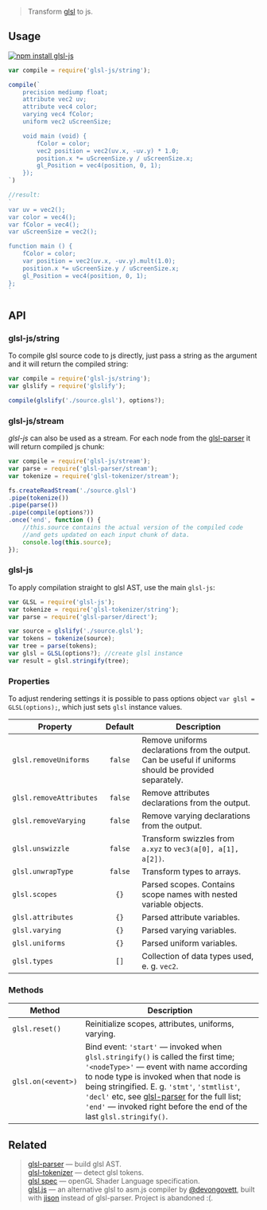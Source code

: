 > Transform [glsl](https://www.opengl.org/documentation/glsl/) to js.

## Usage

[![npm install glsl-js](https://nodei.co/npm/glsl-js.png?mini=true)](https://npmjs.org/package/glsl-js/)

```js
var compile = require('glsl-js/string');

compile(`
	precision mediump float;
	attribute vec2 uv;
	attribute vec4 color;
	varying vec4 fColor;
	uniform vec2 uScreenSize;

	void main (void) {
		fColor = color;
		vec2 position = vec2(uv.x, -uv.y) * 1.0;
		position.x *= uScreenSize.y / uScreenSize.x;
		gl_Position = vec4(position, 0, 1);
	});
`)

//result:
`
var uv = vec2();
var color = vec4();
var fColor = vec4();
var uScreenSize = vec2();

function main () {
	fColor = color;
	var position = vec2(uv.x, -uv.y).mult(1.0);
	position.x *= uScreenSize.y / uScreenSize.x;
	gl_Position = vec4(position, 0, 1);
};
`
```


## API

### glsl-js/string

To compile glsl source code to js directly, just pass a string as the argument and it will return the compiled string:

```js
var compile = require('glsl-js/string');
var glslify = require('glslify');

compile(glslify('./source.glsl'), options?);
```

### glsl-js/stream

_glsl-js_ can also be used as a stream. For each node from the [glsl-parser](http://stack.gl/packages/#stackgl/glsl-parser) it will return compiled js chunk:

```js
var compile = require('glsl-js/stream');
var parse = require('glsl-parser/stream');
var tokenize = require('glsl-tokenizer/stream');

fs.createReadStream('./source.glsl')
.pipe(tokenize())
.pipe(parse())
.pipe(compile(options?))
.once('end', function () {
	//this.source contains the actual version of the compiled code
	//and gets updated on each input chunk of data.
	console.log(this.source);
});
```

### glsl-js

To apply compilation straight to glsl AST, use the main `glsl-js`:

```js
var GLSL = require('glsl-js');
var tokenize = require('glsl-tokenizer/string');
var parse = require('glsl-parser/direct');

var source = glslify('./source.glsl');
var tokens = tokenize(source);
var tree = parse(tokens);
var glsl = GLSL(options?); //create glsl instance
var result = glsl.stringify(tree);
```

### Properties

To adjust rendering settings it is possible to pass options object `var glsl = GLSL(options);`, which just sets `glsl` instance values.

| Property | Default | Description |
|---|:---:|---|
| `glsl.removeUniforms` | `false` | Remove uniforms declarations from the output. Can be useful if uniforms should be provided separately. |
| `glsl.removeAttributes` | `false` | Remove attributes declarations from the output. |
| `glsl.removeVarying` | `false` | Remove varying declarations from the output. |
| `glsl.unswizzle` | `false` | Transform swizzles from `a.xyz` to `vec3(a[0], a[1], a[2])`. |
| `glsl.unwrapType` | `false` | Transform types to arrays. |
| `glsl.scopes` | `{}` | Parsed scopes. Contains scope names with nested variable objects. |
| `glsl.attributes` | `{}` | Parsed attribute variables. |
| `glsl.varying` | `{}` | Parsed varying variables. |
| `glsl.uniforms` | `{}` | Parsed uniform variables. |
| `glsl.types` | `[]` | Collection of data types used, e. g. `vec2`. |

### Methods

| Method | Description |
|---|---|
| `glsl.reset()` | Reinitialize scopes, attributes, uniforms, varying. |
| `glsl.on(<event>)` | Bind event: `'start'` — invoked when `glsl.stringify()` is called the first time; `'<nodeType>'` — event with name according to node type is invoked when that node is being stringified. E. g. `'stmt'`, `'stmtlist'`, `'decl'` etc, see [glsl-parser](https://github.com/stackgl/glsl-parser) for the full list; `'end'` — invoked right before the end of the last `glsl.stringify()`.  |


## Related

> [glsl-parser](http://stack.gl/packages/#stackgl/glsl-parser) — build glsl AST.</br>
> [glsl-tokenizer](http://stack.gl/packages/#stackgl/glsl-tokenizer) — detect glsl tokens.</br>
> [glsl spec](https://www.opengl.org/documentation/glsl/) — openGL Shader Language specification.</br>
> [glsl.js](https://npmjs.org/package/glsl) — an alternative glsl to asm.js compiler by [@devongovett](https://github.com/devongovett), built with [jison](https://npmjs.org/package/jison) instead of glsl-parser. Project is abandoned :(.</br>